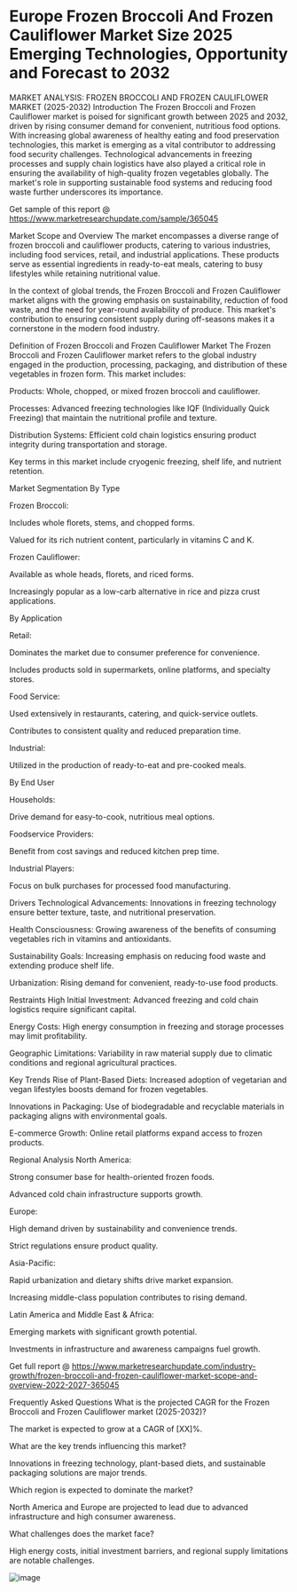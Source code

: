 # Europe Frozen Broccoli And Frozen Cauliflower Market Size 2025 Emerging Technologies, Opportunity and Forecast to 2032
MARKET ANALYSIS: FROZEN BROCCOLI AND FROZEN CAULIFLOWER MARKET (2025-2032)
Introduction
The Frozen Broccoli and Frozen Cauliflower market is poised for significant growth between 2025 and 2032, driven by rising consumer demand for convenient, nutritious food options. With increasing global awareness of healthy eating and food preservation technologies, this market is emerging as a vital contributor to addressing food security challenges. Technological advancements in freezing processes and supply chain logistics have also played a critical role in ensuring the availability of high-quality frozen vegetables globally. The market's role in supporting sustainable food systems and reducing food waste further underscores its importance.

Get sample of this report @ https://www.marketresearchupdate.com/sample/365045 

Market Scope and Overview
The market encompasses a diverse range of frozen broccoli and cauliflower products, catering to various industries, including food services, retail, and industrial applications. These products serve as essential ingredients in ready-to-eat meals, catering to busy lifestyles while retaining nutritional value.

In the context of global trends, the Frozen Broccoli and Frozen Cauliflower market aligns with the growing emphasis on sustainability, reduction of food waste, and the need for year-round availability of produce. This market's contribution to ensuring consistent supply during off-seasons makes it a cornerstone in the modern food industry.

Definition of Frozen Broccoli and Frozen Cauliflower Market
The Frozen Broccoli and Frozen Cauliflower market refers to the global industry engaged in the production, processing, packaging, and distribution of these vegetables in frozen form. This market includes:

Products: Whole, chopped, or mixed frozen broccoli and cauliflower.

Processes: Advanced freezing technologies like IQF (Individually Quick Freezing) that maintain the nutritional profile and texture.

Distribution Systems: Efficient cold chain logistics ensuring product integrity during transportation and storage.

Key terms in this market include cryogenic freezing, shelf life, and nutrient retention.

Market Segmentation
By Type

Frozen Broccoli:

Includes whole florets, stems, and chopped forms.

Valued for its rich nutrient content, particularly in vitamins C and K.

Frozen Cauliflower:

Available as whole heads, florets, and riced forms.

Increasingly popular as a low-carb alternative in rice and pizza crust applications.

By Application

Retail:

Dominates the market due to consumer preference for convenience.

Includes products sold in supermarkets, online platforms, and specialty stores.

Food Service:

Used extensively in restaurants, catering, and quick-service outlets.

Contributes to consistent quality and reduced preparation time.

Industrial:

Utilized in the production of ready-to-eat and pre-cooked meals.

By End User

Households:

Drive demand for easy-to-cook, nutritious meal options.

Foodservice Providers:

Benefit from cost savings and reduced kitchen prep time.

Industrial Players:

Focus on bulk purchases for processed food manufacturing.

Drivers
Technological Advancements: Innovations in freezing technology ensure better texture, taste, and nutritional preservation.

Health Consciousness: Growing awareness of the benefits of consuming vegetables rich in vitamins and antioxidants.

Sustainability Goals: Increasing emphasis on reducing food waste and extending produce shelf life.

Urbanization: Rising demand for convenient, ready-to-use food products.

Restraints
High Initial Investment: Advanced freezing and cold chain logistics require significant capital.

Energy Costs: High energy consumption in freezing and storage processes may limit profitability.

Geographic Limitations: Variability in raw material supply due to climatic conditions and regional agricultural practices.

Key Trends
Rise of Plant-Based Diets: Increased adoption of vegetarian and vegan lifestyles boosts demand for frozen vegetables.

Innovations in Packaging: Use of biodegradable and recyclable materials in packaging aligns with environmental goals.

E-commerce Growth: Online retail platforms expand access to frozen products.

Regional Analysis
North America:

Strong consumer base for health-oriented frozen foods.

Advanced cold chain infrastructure supports growth.

Europe:

High demand driven by sustainability and convenience trends.

Strict regulations ensure product quality.

Asia-Pacific:

Rapid urbanization and dietary shifts drive market expansion.

Increasing middle-class population contributes to rising demand.

Latin America and Middle East & Africa:

Emerging markets with significant growth potential.

Investments in infrastructure and awareness campaigns fuel growth.

Get full report @ https://www.marketresearchupdate.com/industry-growth/frozen-broccoli-and-frozen-cauliflower-market-scope-and-overview-2022-2027-365045 

Frequently Asked Questions
What is the projected CAGR for the Frozen Broccoli and Frozen Cauliflower market (2025-2032)?

The market is expected to grow at a CAGR of [XX]%.

What are the key trends influencing this market?

Innovations in freezing technology, plant-based diets, and sustainable packaging solutions are major trends.

Which region is expected to dominate the market?

North America and Europe are projected to lead due to advanced infrastructure and high consumer awareness.

What challenges does the market face?

High energy costs, initial investment barriers, and regional supply limitations are notable challenges.

![image](https://github.com/user-attachments/assets/d9b84147-41ce-4eef-9909-351651adf621)
